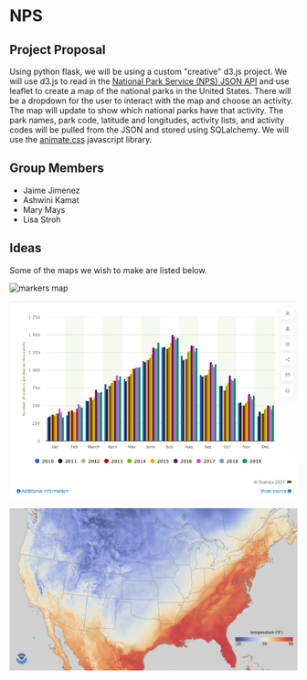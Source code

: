 # NPS
## Project Proposal
Using python flask, we will be using a custom "creative" d3.js project. We will use d3.js to read in the [National Park Service (NPS) JSON API](https://www.nps.gov/subjects/developer/api-documentation.htm) and use leaflet to create a map of the national parks in the United States. There will be a dropdown for the user to interact with the map and choose an activity. The map will update to show which national parks have that activity. The park names, park code, latitude and longitudes, activity lists, and activity codes will be pulled from the JSON and stored using SQLalchemy. We will use the [animate.css](https://animate.style/) javascript library.

## Group Members
- Jaime Jimenez
- Ashwini Kamat
- Mary Mays
- Lisa Stroh

## Ideas
Some of the maps we wish to make are listed below.

![markers map](images/marker.png)

![population graphics](images/population.png)

![weather map](images/weather.png)
